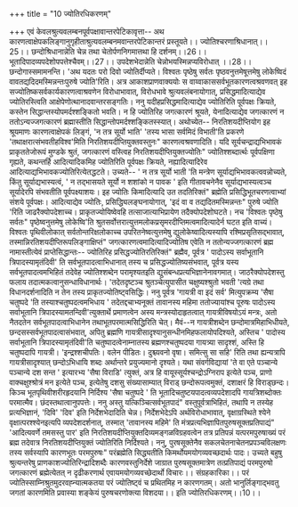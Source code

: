 +++
title = "10 ज्योतिरधिकरणम्"

+++
एवं केवलश्रुत्यवलम्बनपूर्वपक्षावान्तरपेटिकावृत्ता-- अथ कारणत्वाक्षेपकलिङ्गानुगृहीताश्रुत्यवलम्बनमवान्तरपेटिकान्तरं प्रस्तूयते।। ज्योतिश्चरणाश्रिधानात्।। 25।। छन्दोश्रिधानान्नेति चेन्न तथा चेतोर्पणनिगमात्तथा हि दर्शनम्।।26।। भूतादिपादव्यपदेशोपपत्तेश्चैवम्।।27।। उपदेशभेदान्नेति चेन्नोभयस्मिन्नप्यविरोधात् ।।28।। छन्दोगास्समामनन्ति। 'अथ यदतः परो दिवो ज्योतिर्दीप्यते। विश्वतः पृष्ठेषु सर्वतः पृष्ठवनुत्तमेषूत्तमेषु लोकेष्विदं वावतद्यदिदमस्मिन्नन्तःपुरुषे ज्योति'रिति। अत्र आकाशप्राणवाक्ययोः स वाय्वाकाससर्वभूतकारणत्वश्रवणवत् इह सज्योतिष्कसर्वकार्यकारणत्वाश्रवणेन विरोधाभावात्, विरोधभावे श्रुत्यवलंबनायोगात्, प्रसिद्धमादित्याद्येव ज्योतिरस्त्विति आक्षेपेणोत्थानादवान्तरसङ्गतिः। ननु यदीहप्रसिद्धमादित्याद्येव ज्योतिरिति पूर्वपक्षः क्रियते, कस्तेन सिद्धान्तस्योपमर्दश्शङ्कितो भवति। न हि ज्योतिरिह जगत्कारणं श्रूयते, येनादित्याद्येव जगत्कारणं न ततोऽन्यज्जगत्कारणं ब्रह्मास्तीति सिद्धान्तोपमर्दश्शङ्कितस्स्यात्। अथोच्येत-- निरतिशयदीप्तियोग इह श्रूयमाणः कारणत्वाक्षेपकं लिङ्गं, 'न तत्र सूर्यो भाति' 'तस्य भासा सर्वमिदं विभाती'ति प्रकरणे 'तथाक्षरात्संभवतीहविश्व'मिति निरतिशयदीप्तियुक्तवस्तुनः" कारणत्वश्रवणादिति। यदि सूर्यचन्द्राद्यभिभावकं प्राकृततेजोरूपं मुण्डके श्रुतं, जगत्कारणं वस्त्विह निरतिशयदीप्तियुक्तज्योतिः" ज्योतिश्शब्दार्त्थः पूर्वपक्षिणा गृह्यते, कथन्तर्हि आदित्यादिकमिह ज्योतिरिति पूर्वपक्षः क्रियते, नह्यादित्यादिरेव आदित्याद्यभिभावकज्योतिरित्येतद्धटते। उच्यते-- ' न तत्र सूर्यो भाती 'ति मन्त्रेण सूर्याद्यभिभावकत्ववन्नोच्यते, किंतु सूर्याद्यभास्यत्वं, ' न तद्भासयते सूर्यो न शशांको न पावक ' इति गीतावचनेनैव सूर्याद्यभास्यत्वञ्च सूर्यादेरपि संभवतीति पूर्वपक्ष्याशयः। इह ज्योतिः किमादित्यादि उत तदतिरिक्तं" ब्रह्मेति प्रसिद्धिभूतचरणत्वाभ्यां संशये पूर्वपक्षः। आदित्याद्येव ज्योतिः, प्रसिद्ध्यिलङ्घनायोगात्, 'इदं वा व तद्यदितमस्मिन्नन्तः" पुरुषे ज्योति 'रिति जाढरैक्योपदेशाच्च। प्राकृतज्योयिष्वेवहि तत्साजात्याभिप्रायेण तदैक्योपदेशोघटते। नच 'विश्वतः पृष्ठेषु सर्वतः" पृष्ठेष्वनुत्तमेषु लोकेष्वि'ति श्रुतसर्वोत्तरात्युत्तमलोकप्रसृमरदीप्तिमत्वमादित्यादेर्न घटत इति वाच्यं। विश्वतः पृथिवीलोकात् सर्वतोन्तरिक्षलोकाच्च उपरितनेष्वत्युत्तमेषु द्युलोकेष्वादित्यस्यापि रश्मिप्रसृतिसद्भावात्, तस्मान्निरतिशयदीप्तिरूपलिङ्गाक्षिप्तं" जगत्कारणत्वमादित्यादिज्योतिष एवेति न ततोन्यज्जगत्कारणं ब्रह्म नामास्तीत्येवं प्राप्तेसिद्धान्तः-- ज्योतिरिह प्रसिद्धज्योतिरतिरिक्तं" ब्रह्मैव, पूर्वत्र ' पादोऽस्य सर्वाभूतानि त्रिपादस्यामृतंदिवी' ति सर्वभूतपादत्वाभिधानात् तस्य च प्रसिद्धज्योतिष्यसंभवात्, पूर्वत्र यस्य सर्वभूतपादत्वमभिहितं तदेवेह ज्योतिश्शब्देन परामृश्यतइति द्युसंबन्धप्रत्यभिज्ञानेनावगमात्। जाठरैक्योपदेशस्तु फलाय तदात्मकत्वानुसन्धाविधानार्थः। 'तदेतदृष्टञ्च श्रुतञ्चेत्युपासीत चक्षुष्यश्श्रुतो भवती 'त्यग्रे तथा विधानदर्शनादिति न तेन तस्य प्राकृतज्योतिष्ट्वसिद्धिः। ननु पूर्वत्र 'गायत्री वा इदं सर्व' मित्युपक्रम्य 'सैषा चतुष्पदे 'ति तस्याश्चतुष्पदत्वमभिधाय ' तदेतद्दचाभ्यनूक्तं तावानस्य महिमा ततोज्यायांश्च पूरुषः पादोऽस्य सर्वाभूतानि त्रिपादस्यामतन्दिवी'त्युक्तार्थे प्रमाणत्वेन अस्य मन्त्रस्योदाहृतत्वात् गायत्रीविषयोऽयं मन्त्रः, अतो नैतदतेन सर्वभूतपादत्वाभिधानेन तथाभूतपरमात्मसिद्धिरिति चेत्। मैवं--न गायत्रीशब्देन छन्दोमात्रमिहाभिधीयते, छन्दसस्सर्वभूतपादत्वासंभवात्, अपितु ब्रह्मणि गायत्रीसादृश्यानुसन्धीनमिहफलायोपदिश्यते, अस्तिच ' पादोस्य सर्वाभूतानि त्रिपादस्यामृतंदिवी'ति चतुष्पादत्वेनाम्नातस्य ब्रह्मणश्चतुष्पदया गायत्र्या सादृश्शं, अस्ति हि चतुष्पदापि गायत्री। 'इन्द्रश्शचीपतिः। वलेन पीडितः। दुश्च्यवनो वृषा। समित्सु सा सहि' रिति तथा ह्यन्यत्रापि गायत्रीसादृश्यात् छन्दोऽभिधायि शब्दः अर्थान्तरे प्रयुज्यमानो दृश्यते। यथा संवर्गविद्यायां 'ते वा एते पञ्चान्ये पञ्चान्ये दश सन्त ' इत्यारभ्य 'सैषा विराडि' त्युक्तं, अत्र हि वायूस्सूर्यश्चन्द्रोऽग्निराप इत्येते पञ्च, प्राणो वाक्चक्षुश्श्रोत्रं मन इत्येते पञ्च, इत्येतेषु दशसु संख्यासाम्यात् विराड् छन्दोरूपत्वमुक्तं, दशाक्षरं हि विराड्छन्दः। किञ्च भूतपृथिवीशरीरहृदयानि निर्दिश्य 'सैषा चतुष्पदे ' ति भूतादिचतुष्टयपादत्वव्यपदेशादपि गायत्रिशब्दोक्तः परमात्मैव। छंदस्तथात्वानुपपत्तेः। ननु अस्तु यत्किञ्चित्सर्वभूतपादं" वस्तुपूर्वत्राभिहितं, तथापि न तस्येह प्रत्यभिज्ञानं, 'दिवि' 'दिव' इति निर्देशभेदादिति चेन्न। निर्देशभेदेऽपि अर्थविरोधाभावात्, वृक्षाग्रस्थिते श्येने वृक्षात्परश्श्येनइत्यपि व्यपदेशदर्शनात्, तस्मात् 'तावानस्य महिमे' ति मंत्रप्रत्यभिज्ञापितपुरुषसूक्तप्रतिपाद्यं" 'आदित्यवर्णे तमसस्तु पार' इति निरतिशयदीप्तियुक्तदिव्यमङ्गळविग्रहवत्वेन तत्र प्रतिपन्नं यत्परमपुरुषाख्यं परं ब्रह्म तदेवात्र निरतिशयदीप्तियुक्तं ज्योतिरिति निर्दिश्यते। ननु, पुरषसूक्तेनैव सकलचेतनाचेतनप्रपञ्चविलक्षणः तस्य सर्वस्यापि कारणभूतः परमपुरुषः" परंब्रह्मेति सिद्ध्यतीति किमर्थोयमयोगव्यवच्छदार्थः पादः। उच्यते बहुषु श्रुत्यन्तरेषु प्राणकाशज्योतिरिन्द्रादिशब्दैः कारणवस्तुनिर्देशे जाग्रात पुरुषसूक्तमात्रेण तत्प्रतिपाद्यं परमपुरुषो जगत्कारणं ब्रह्मेत्येतत् न दृढीकरणार्थ एवायमयोगव्यवच्छेदार्थो विचारः।। संग्रहकारिका।। परं ज्योतिस्साम्निश्रुतमुदरवह्न्यात्मकतया परं ज्योतिष्ट्वं च प्रथितमिह न कारणगतम्। अतो भानुर्लिङ्गाद्भवतु जगतां कारणमिति प्रवास्या शङ्केयं पुरुषचरणोक्त्या विशदया।। इति ज्योतिरधिकरणम्।।10।।